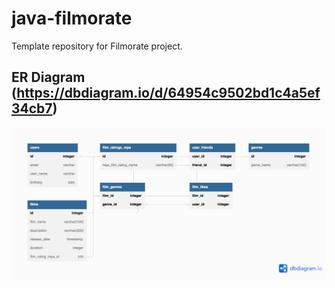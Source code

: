 # java-filmorate
Template repository for Filmorate project.

## ER Diagram (https://dbdiagram.io/d/64954c9502bd1c4a5ef34cb7)
![ER Diagramm](ER.png)
